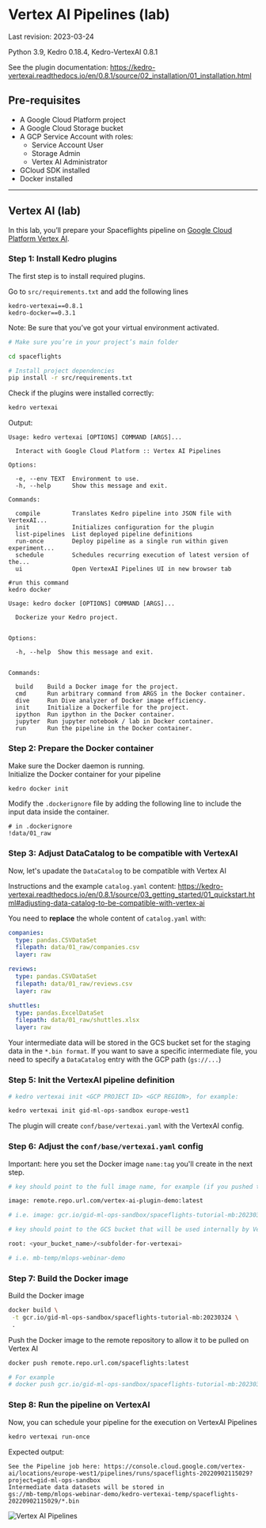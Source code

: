 # Vertex AI Pipelines (lab)

Last revision: 2023-03-24
  
Python 3.9, Kedro 0.18.4,  Kedro-VertexAI 0.8.1

See the plugin documentation:
<https://kedro-vertexai.readthedocs.io/en/0.8.1/source/02_installation/01_installation.html>

## Pre-requisites

- A Google Cloud Platform project
- A Google Cloud Storage bucket
- A GCP Service Account with roles:
  - Service Account User
  - Storage Admin
  - Vertex AI Administrator
- GCloud SDK installed
- Docker installed

---

## Vertex AI (lab)
  
In this lab, you’ll prepare your Spaceflights pipeline on [Google Cloud Platform Vertex AI](https://cloud.google.com/vertex-ai).

### Step 1: Install Kedro plugins

The first step is to install required plugins.

Go to `src/requirements.txt` and add the following lines

```text
kedro-vertexai==0.8.1
kedro-docker==0.3.1
```
  
Note: Be sure that you’ve got your virtual environment activated.

```sh
# Make sure you’re in your project’s main folder

cd spaceflights

# Install project dependencies
pip install -r src/requirements.txt
```

Check if the plugins were installed correctly:

```sh
kedro vertexai
```

Output:

```text
Usage: kedro vertexai [OPTIONS] COMMAND [ARGS]...

  Interact with Google Cloud Platform :: Vertex AI Pipelines

Options:

  -e, --env TEXT  Environment to use.
  -h, --help      Show this message and exit.

Commands:

  compile         Translates Kedro pipeline into JSON file with VertexAI...
  init            Initializes configuration for the plugin
  list-pipelines  List deployed pipeline definitions
  run-once        Deploy pipeline as a single run within given experiment...
  schedule        Schedules recurring execution of latest version of the...
  ui              Open VertexAI Pipelines UI in new browser tab

#run this command
kedro docker

Usage: kedro docker [OPTIONS] COMMAND [ARGS]...

  Dockerize your Kedro project.


Options:

  -h, --help  Show this message and exit.


Commands:

  build    Build a Docker image for the project.
  cmd      Run arbitrary command from ARGS in the Docker container.
  dive     Run Dive analyzer of Docker image efficiency.
  init     Initialize a Dockerfile for the project.
  ipython  Run ipython in the Docker container.
  jupyter  Run jupyter notebook / lab in Docker container.
  run      Run the pipeline in the Docker container.
```

### Step 2: Prepare the Docker container

Make sure the Docker daemon is running.  
Initialize the Docker container for your pipeline

```sh
kedro docker init
```

Modify the `.dockerignore` file by adding the following line to include the input data inside the container.

```text
# in .dockerignore
!data/01_raw
```

### Step 3: Adjust DataCatalog to be compatible with VertexAI

Now, let's upadate the `DataCatalog` to be compatible with Vertex AI
  
Instructions and the example `catalog.yaml` content: <https://kedro-vertexai.readthedocs.io/en/0.8.1/source/03_getting_started/01_quickstart.html#adjusting-data-catalog-to-be-compatible-with-vertex-ai>

You need to **replace** the whole content of `catalog.yaml` with:

```yaml
companies:
  type: pandas.CSVDataSet
  filepath: data/01_raw/companies.csv
  layer: raw

reviews:
  type: pandas.CSVDataSet
  filepath: data/01_raw/reviews.csv
  layer: raw

shuttles:
  type: pandas.ExcelDataSet
  filepath: data/01_raw/shuttles.xlsx
  layer: raw
```

Your intermediate data will be stored in the GCS bucket set for the staging data in the `*.bin format`.
If you want to save a specific intermediate file, you need to specify a `DataCatalog` entry with the GCP path (`gs://...`)

### Step 5: Init the VertexAI pipeline definition

```sh
# kedro vertexai init <GCP PROJECT ID> <GCP REGION>, for example:

kedro vertexai init gid-ml-ops-sandbox europe-west1
```

The plugin will create `conf/base/vertexai.yaml` with the VertexAI config.

### Step 6: Adjust the `conf/base/vertexai.yaml` config

Important: here you set the Docker image `name:tag` you'll create in the next step.

```sh
# key should point to the full image name, for example (if you pushed the image at this name):

image: remote.repo.url.com/vertex-ai-plugin-demo:latest

# i.e. image: gcr.io/gid-ml-ops-sandbox/spaceflights-tutorial-mb:20230324
```

```sh
# key should point to the GCS bucket that will be used internally by Vertex AI, for example:

root: <your_bucket_name>/<subfolder-for-vertexai>

# i.e. mb-temp/mlops-webinar-demo
```

### Step 7: Build the Docker image

Build the Docker image

```sh
docker build \
 -t gcr.io/gid-ml-ops-sandbox/spaceflights-tutorial-mb:20230324 \
 .
```

Push the Docker image to the remote repository to allow it to be pulled on Vertex AI

```sh
docker push remote.repo.url.com/spaceflights:latest

# For example
# docker push gcr.io/gid-ml-ops-sandbox/spaceflights-tutorial-mb:20230324
```

### Step 8: Run the pipeline on VertexAI

Now, you can schedule your pipeline for the execution on VertexAI Pipelines

```sh
kedro vertexai run-once
```

Expected output:

```text
See the Pipeline job here: https://console.cloud.google.com/vertex-ai/locations/europe-west1/pipelines/runs/spaceflights-20220902115029?project=gid-ml-ops-sandbox
Intermediate data datasets will be stored in
gs://mb-temp/mlops-webinar-demo/kedro-vertexai-temp/spaceflights-20220902115029/*.bin
```

![Vertex AI Pipelines](img/vertex_ai_pipelines.png)
